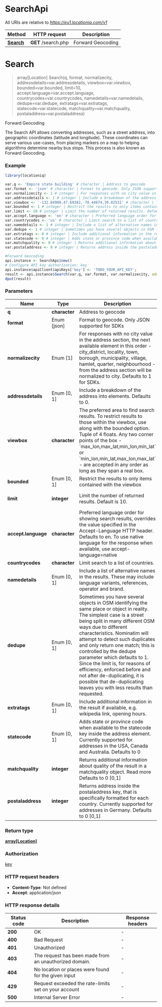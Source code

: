 # SearchApi

All URIs are relative to *https://eu1.locationiq.com/v1*

Method | HTTP request | Description
------------- | ------------- | -------------
[**Search**](SearchApi.md#Search) | **GET** /search.php | Forward Geocoding


# **Search**
> array[Location] Search(q, format, normalizecity, addressdetails=var.addressdetails, viewbox=var.viewbox, bounded=var.bounded, limit=10, accept.language=var.accept.language, countrycodes=var.countrycodes, namedetails=var.namedetails, dedupe=var.dedupe, extratags=var.extratags, statecode=var.statecode, matchquality=var.matchquality, postaladdress=var.postaladdress)

Forward Geocoding

The Search API allows converting addresses, such as a street address, into geographic coordinates (latitude and longitude). These coordinates can serve various use-cases, from placing markers on a map to helping algorithms determine nearby bus stops. This process is also known as Forward Geocoding.

### Example
```R
library(locationiq)

var.q <- 'Empire state building' # character | Address to geocode
var.format <- 'json' # character | Format to geocode. Only JSON supported for SDKs
var.normalizecity <- 1 # integer | For responses with no city value in the address section, the next available element in this order - city_district, locality, town, borough, municipality, village, hamlet, quarter, neighbourhood - from the address section will be normalized to city. Defaults to 1 for SDKs.
var.addressdetails <- 1 # integer | Include a breakdown of the address into elements. Defaults to 0.
var.viewbox <- '-132.84908,47.69382,-70.44674,30.82531' # character | The preferred area to find search results.  To restrict results to those within the viewbox, use along with the bounded option. Tuple of 4 floats. Any two corner points of the box - `max_lon,max_lat,min_lon,min_lat` or `min_lon,min_lat,max_lon,max_lat` - are accepted in any order as long as they span a real box. 
var.bounded <- 1 # integer | Restrict the results to only items contained with the viewbox
var.limit <- 10 # integer | Limit the number of returned results. Default is 10.
var.accept.language <- 'en' # character | Preferred language order for showing search results, overrides the value specified in the Accept-Language HTTP header. Defaults to en. To use native language for the response when available, use accept-language=native
var.countrycodes <- 'us' # character | Limit search to a list of countries.
var.namedetails <- 1 # integer | Include a list of alternative names in the results. These may include language variants, references, operator and brand.
var.dedupe <- 1 # integer | Sometimes you have several objects in OSM identifying the same place or object in reality. The simplest case is a street being split in many different OSM ways due to different characteristics. Nominatim will attempt to detect such duplicates and only return one match; this is controlled by the dedupe parameter which defaults to 1. Since the limit is, for reasons of efficiency, enforced before and not after de-duplicating, it is possible that de-duplicating leaves you with less results than requested.
var.extratags <- 0 # integer | Include additional information in the result if available, e.g. wikipedia link, opening hours.
var.statecode <- 0 # integer | Adds state or province code when available to the statecode key inside the address element. Currently supported for addresses in the USA, Canada and Australia. Defaults to 0
var.matchquality <- 0 # integer | Returns additional information about quality of the result in a matchquality object. Read more Defaults to 0 [0,1]
var.postaladdress <- 0 # integer | Returns address inside the postaladdress key, that is specifically formatted for each country. Currently supported for addresses in Germany. Defaults to 0 [0,1]

#Forward Geocoding
api.instance <- SearchApi$new()
# Configure API key authorization: key
api.instance$apiClient$apiKeys['key'] <- 'TODO_YOUR_API_KEY';
result <- api.instance$Search(var.q, var.format, var.normalizecity, addressdetails=var.addressdetails, viewbox=var.viewbox, bounded=var.bounded, limit=var.limit, accept.language=var.accept.language, countrycodes=var.countrycodes, namedetails=var.namedetails, dedupe=var.dedupe, extratags=var.extratags, statecode=var.statecode, matchquality=var.matchquality, postaladdress=var.postaladdress)
dput(result)
```

### Parameters

Name | Type | Description  | Notes
------------- | ------------- | ------------- | -------------
 **q** | **character**| Address to geocode | 
 **format** | Enum [json] | Format to geocode. Only JSON supported for SDKs | 
 **normalizecity** | Enum [1] | For responses with no city value in the address section, the next available element in this order - city_district, locality, town, borough, municipality, village, hamlet, quarter, neighbourhood - from the address section will be normalized to city. Defaults to 1 for SDKs. | 
 **addressdetails** | Enum [0, 1] | Include a breakdown of the address into elements. Defaults to 0. | [optional] 
 **viewbox** | **character**| The preferred area to find search results.  To restrict results to those within the viewbox, use along with the bounded option. Tuple of 4 floats. Any two corner points of the box - &#x60;max_lon,max_lat,min_lon,min_lat&#x60; or &#x60;min_lon,min_lat,max_lon,max_lat&#x60; - are accepted in any order as long as they span a real box.  | [optional] 
 **bounded** | Enum [0, 1] | Restrict the results to only items contained with the viewbox | [optional] 
 **limit** | **integer**| Limit the number of returned results. Default is 10. | [optional] [default to 10]
 **accept.language** | **character**| Preferred language order for showing search results, overrides the value specified in the Accept-Language HTTP header. Defaults to en. To use native language for the response when available, use accept-language&#x3D;native | [optional] 
 **countrycodes** | **character**| Limit search to a list of countries. | [optional] 
 **namedetails** | Enum [0, 1] | Include a list of alternative names in the results. These may include language variants, references, operator and brand. | [optional] 
 **dedupe** | Enum [0, 1] | Sometimes you have several objects in OSM identifying the same place or object in reality. The simplest case is a street being split in many different OSM ways due to different characteristics. Nominatim will attempt to detect such duplicates and only return one match; this is controlled by the dedupe parameter which defaults to 1. Since the limit is, for reasons of efficiency, enforced before and not after de-duplicating, it is possible that de-duplicating leaves you with less results than requested. | [optional] 
 **extratags** | Enum [0, 1] | Include additional information in the result if available, e.g. wikipedia link, opening hours. | [optional] 
 **statecode** | Enum [0, 1] | Adds state or province code when available to the statecode key inside the address element. Currently supported for addresses in the USA, Canada and Australia. Defaults to 0 | [optional] 
 **matchquality** | **integer**| Returns additional information about quality of the result in a matchquality object. Read more Defaults to 0 [0,1] | [optional] 
 **postaladdress** | **integer**| Returns address inside the postaladdress key, that is specifically formatted for each country. Currently supported for addresses in Germany. Defaults to 0 [0,1] | [optional] 

### Return type

[**array[Location]**](location.md)

### Authorization

[key](../README.md#key)

### HTTP request headers

 - **Content-Type**: Not defined
 - **Accept**: application/json

### HTTP response details
| Status code | Description | Response headers |
|-------------|-------------|------------------|
| **200** | OK |  -  |
| **400** | Bad Request |  -  |
| **401** | Unauthorized |  -  |
| **403** | The request has been made from an unauthorized domain. |  -  |
| **404** | No location or places were found for the given input |  -  |
| **429** | Request exceeded the rate-limits set on your account |  -  |
| **500** | Internal Server Error |  -  |

